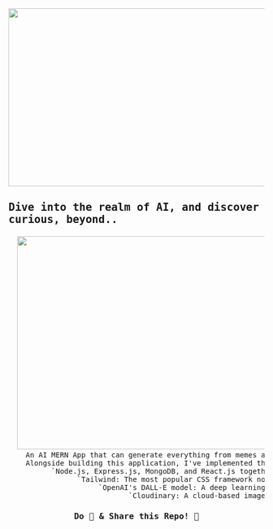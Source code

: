 
<!-- # <p align=left> <img src="https://media.giphy.com/media/8hYQgBIIHkCPjRTmai/giphy.gif" width=320px height=40px align=left/> &nbsp;Welcome To AI-World!&nbsp;<img width=325px height=35px src="https://media.giphy.com/media/8hYQgBIIHkCPjRTmai/giphy.gif" align=right/> </p>
-->
<div>

<img height=350px width=1700px src="https://media.giphy.com/media/l4pTsNgkamxfk2ZLq/giphy.gif" /> 

</div>

## <pre> Dive into the realm of AI, and discover what drives you to be more curious, beyond..
   
<pre>  <img width=600px height=419px src="https://forumstatic.oneplusmobile.com/opforum-gl/upload/image/front/thread/20220615/544118/1089264930379005959/1089264930379005959.png?x-ocs-process=image/format,webp/resize,w_1584" />
    An AI MERN App that can generate everything from memes and art to beautiful UI/UX designs! 
    Alongside building this application, I've implemented the most modernized tools: 
          `Node.js, Express.js, MongoDB, and React.js together form the powerful MERN stack. 
                `Tailwind: The most popular CSS framework nowadays. 
                     `OpenAI's DALL-E model: A deep learning model that generates images from text input. 
                            `Cloudinary: A cloud-based image storage service !! </pre>

<!-- <div align=center>

![Image Generation App](https://i.ibb.co/p0f27C2/Thumbnail-9.png) 
</div> -->
### <div align=center> <pre> Do 🌟 & Share this Repo! 💟 </pre> </div> 
